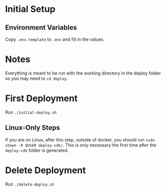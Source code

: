 
# Initial Setup

## Environment Variables

Copy `.env.template` to `.env` and fill in the values.

# Notes

Everything is meant to be run with the working directory in
the deploy folder so you may need to `cd deploy`.

# First Deployment

Run `./initial-deploy.sh`

## Linux-Only Steps

If you are on Linux, 
after this step, outside of docker, you should run 
`sudo chown -R $USER deploy-cdk/`. This is only necessary
the first time after the `deploy-cdk` folder is generated.

# Delete Deployment

Run `./delete-deploy.sh`